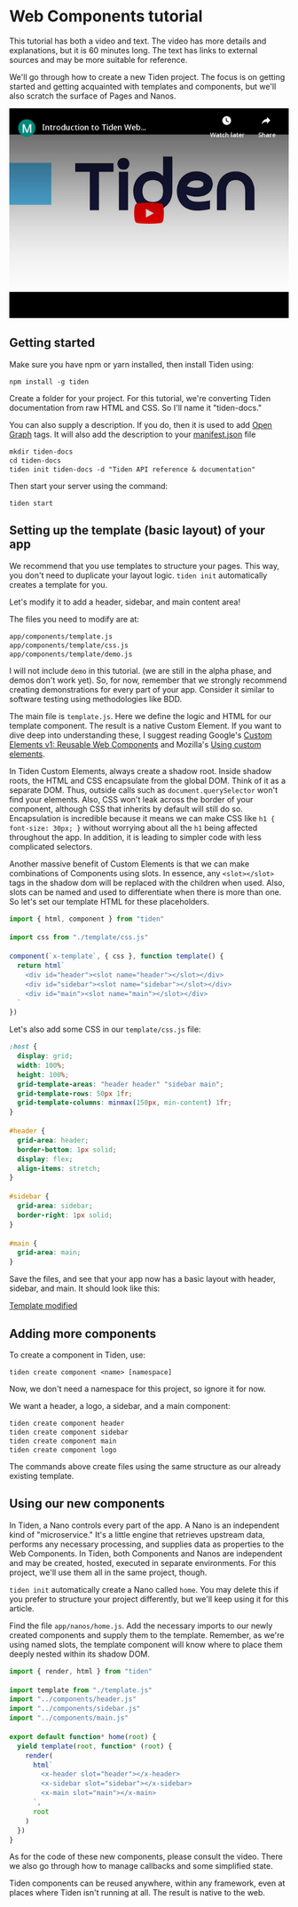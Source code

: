 # Web Components tutorial

This tutorial has both a video and text. The video has more details and explanations, but it is 60 minutes long. The text has links to external sources and may be more suitable for reference.

We'll go through how to create a new Tiden project. The focus is on getting started and getting acquainted with templates and components, but we'll also scratch the surface of Pages and Nanos.

[![Introduction to Tiden Web Components](./thumb.png)](https://www.youtube.com/watch?v=zyfUkpVLlK8)

## Getting started

Make sure you have npm or yarn installed, then install Tiden using:

```
npm install -g tiden
```

Create a folder for your project. For this tutorial, we're converting Tiden documentation from raw HTML and CSS. So I'll name it "tiden-docs."

You can also supply a description. If you do, then it is used to add [Open Graph](https://ogp.me/) tags. It will also add the description to your [manifest.json](https://developer.mozilla.org/en-US/docs/Mozilla/Add-ons/WebExtensions/manifest.json) file

```
mkdir tiden-docs
cd tiden-docs
tiden init tiden-docs -d "Tiden API reference & documentation"
```

Then start your server using the command:

```
tiden start
```

## Setting up the template (basic layout) of your app

We recommend that you use templates to structure your pages. This way, you don't need to duplicate your layout logic. `tiden init` automatically creates a template for you.

Let's modify it to add a header, sidebar, and main content area!

The files you need to modify are at:

```
app/components/template.js
app/components/template/css.js
app/components/template/demo.js
```

I will not include `demo` in this tutorial. (we are still in the alpha phase, and demos don't work yet). So, for now, remember that we strongly recommend creating demonstrations for every part of your app. Consider it similar to software testing using methodologies like BDD.

The main file is `template.js`. Here we define the logic and HTML for our template component. The result is a native Custom Element. If you want to dive deep into understanding these, I suggest reading Google's [Custom Elements v1: Reusable Web Components](https://developers.google.com/web/fundamentals/web-components/customelements) and Mozilla's [Using custom elements](https://developer.mozilla.org/en-US/docs/Web/Web_Components/Using_custom_elements).

In Tiden Custom Elements, always create a shadow root. Inside shadow roots, the HTML and CSS encapsulate from the global DOM. Think of it as a separate DOM. Thus, outside calls such as `document.querySelector` won't find your elements. Also, CSS won't leak across the border of your component, although CSS that inherits by default will still do so. Encapsulation is incredible because it means we can make CSS like `h1 { font-size: 30px; }` without worrying about all the `h1` being affected throughout the app. In addition, it is leading to simpler code with less complicated selectors.

Another massive benefit of Custom Elements is that we can make combinations of Components using slots. In essence, any `<slot></slot>` tags in the shadow dom will be replaced with the children when used. Also, slots can be named and used to differentiate when there is more than one. So let's set our template HTML for these placeholders.

```javascript
import { html, component } from "tiden"

import css from "./template/css.js"

component(`x-template`, { css }, function template() {
  return html`
    <div id="header"><slot name="header"></slot></div>
    <div id="sidebar"><slot name="sidebar"></slot></div>
    <div id="main"><slot name="main"></slot></div>
  `
})
```

Let's also add some CSS in our `template/css.js` file:

```css
:host {
  display: grid;
  width: 100%;
  height: 100%;
  grid-template-areas: "header header" "sidebar main";
  grid-template-rows: 50px 1fr;
  grid-template-columns: minmax(150px, min-content) 1fr;
}

#header {
  grid-area: header;
  border-bottom: 1px solid;
  display: flex;
  align-items: stretch;
}

#sidebar {
  grid-area: sidebar;
  border-right: 1px solid;
}

#main {
  grid-area: main;
}
```

Save the files, and see that your app now has a basic layout with header, sidebar, and main. It should look like this:

[Template modified](./template-modified.png)

## Adding more components

To create a component in Tiden, use:

```
tiden create component <name> [namespace]
```

Now, we don't need a namespace for this project, so ignore it for now.

We want a header, a logo, a sidebar, and a main component:

```
tiden create component header
tiden create component sidebar
tiden create component main
tiden create component logo
```

The commands above create files using the same structure as our already existing template.

## Using our new components

In Tiden, a Nano controls every part of the app. A Nano is an independent kind of "microservice." It's a little engine that retrieves upstream data, performs any necessary processing, and supplies data as properties to the Web Components. In Tiden, both Components and Nanos are independent and may be created, hosted, executed in separate environments. For this project, we'll use them all in the same project, though.

`tiden init` automatically create a Nano called `home`. You may delete this if you prefer to structure your project differently, but we'll keep using it for this article.

Find the file `app/nanos/home.js`. Add the necessary imports to our newly created components and supply them to the template. Remember, as we're using named slots, the template component will know where to place them deeply nested within its shadow DOM.

```javascript
import { render, html } from "tiden"

import template from "./template.js"
import "../components/header.js"
import "../components/sidebar.js"
import "../components/main.js"

export default function* home(root) {
  yield template(root, function* (root) {
    render(
      html`
        <x-header slot="header"></x-header>
        <x-sidebar slot="sidebar"></x-sidebar>
        <x-main slot="main"></x-main>
      `,
      root
    )
  })
}
```

As for the code of these new components, please consult the video. There we also go through how to manage callbacks and some simplified state.

Tiden components can be reused anywhere, within any framework, even at places where Tiden isn't running at all. The result is native to the web.
